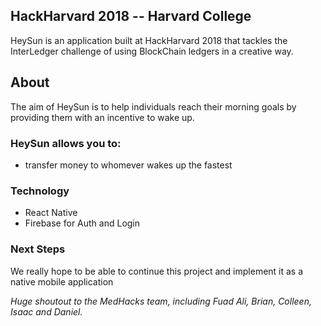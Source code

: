 ## HackHarvard 2018 -- Harvard College

HeySun is an application built at HackHarvard 2018 that tackles the InterLedger challenge of using BlockChain ledgers in a creative way.

## About
The aim of HeySun is to help individuals reach their morning goals by providing them with an incentive to wake up.

### HeySun allows you to:
* transfer money to whomever wakes up the fastest

### Technology
* React Native
* Firebase for Auth and Login

### Next Steps

We really hope to be able to continue this project and implement it as a native mobile application

*Huge shoutout to the MedHacks team, including Fuad Ali, Brian, Colleen, Isaac and Daniel.*

